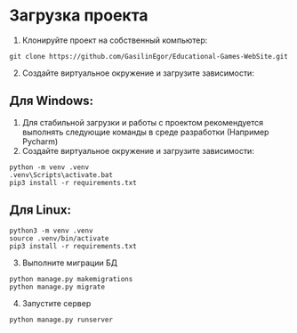 # Загрузка проекта
1. Клонируйте проект на собственный компьютер:
```
git clone https://github.com/GasilinEgor/Educational-Games-WebSite.git
```
2. Создайте виртуальное окружение и загрузите зависимости:
## Для Windows:
1) Для стабильной загрузки и работы с проектом рекомендуется выполнять следующие команды в среде разработки (Например Pycharm)
2) Создайте виртуальное окружение и загрузите зависимости:
```
python -m venv .venv
.venv\Scripts\activate.bat
pip3 install -r requirements.txt
```
## Для Linux:
```
python3 -m venv .venv
source .venv/bin/activate
pip3 install -r requirements.txt
```
3. Выполните миграции БД
```
python manage.py makemigrations
python manage.py migrate
```
4. Запустите сервер
```
python manage.py runserver
```
